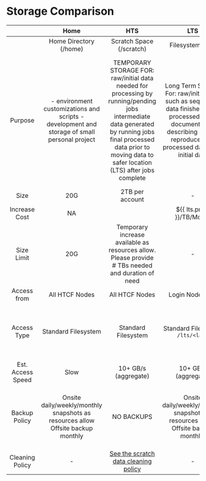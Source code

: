 # Storage Comparison
<style type="text/css">

.md-typeset table:not([class]) th:nth-child(2) {
  text-align: center;
  background-color: #4473c5;
}

.md-typeset table:not([class]) th:nth-child(3) {
  background-color: #70ad46;
}

.md-typeset table:not([class]) th:nth-child(4) {
  background-color: #ed7d31;
}

.md-typeset table:not([class]) th:nth-child(4), 
.md-typeset table:not([class]) th:nth-child(6)  {
  color: #ed7d31;
}

.md-typeset table:not([class]) th:nth-child(5) {
  background-color: #ed7d31;
}

.md-typeset table:not([class]) th:nth-child(6) {
  background-color: #ed7d31;
}

.md-typeset table:not([class]) th:nth-child(6) :text {
  visibility: hidden;
}

.md-typeset table:not([class]) thead th {
  font-size: 1rem;
}
.md-typeset table:not([class]) thead th,
.md-typeset table:not([class]) tbody tr:nth-child(1) td,
.md-typeset table:not([class]) td:nth-child(1) {
  font-weight: bold;
}

.md-typeset table:not([class]) td:nth-child(2) {
  background-color: #dae3f4;
}

.md-typeset table:not([class]) td:nth-child(3) {
  background-color: #e2f0d9;
}

.md-typeset table:not([class]) td:nth-child(4) {
  background-color: #f4b184;
}

.md-typeset table:not([class]) td:nth-child(5) {
  background-color: #f8cbac;
}

.md-typeset table:not([class]) td:nth-child(6) {
  background-color: #fbe5d7;
}

.md-typeset table:not([class]) tr:nth-child(1) td:nth-child(2) {
  background-color: #8fabda;
}

.md-typeset table:not([class]) tr:nth-child(1) td:nth-child(3) {
  background-color: #a8d18d;
}

table.storage thead tr.sub th.hts {
  background-color: #a8d18d;
}

table.storage thead tr.sub th.lts {
  background-color: #f4b184;
}

table.storage thead tr.sub th.ltos {
  background-color: #f7ccac;
}

table.storage thead tr.sub th.ref {
  background-color: #fbe5d7;
}

table.storage tbody td.lts {
  background-color: #f4b184;
}

.md-sidebar {
display: none;
}
.md-content {
max-width: 100%;
}

</style>


|  | Home | HTS | LTS | LTS | LTS |
|:-:|:-:|:-:|:-:|:-:|:-:|
|  | Home Directory (/home) | Scratch Space (/scratch) | Filesystem (/lts) | Object Store (LTOS) | Reference (/ref) |
| Purpose | - environment customizations and scripts  - development and storage of small personal project | TEMPORARY STORAGE FOR:    raw/initial data needed for processing by  running/pending jobs  intermediate data generated by running jobs  final processed data prior to moving data to  safer location (LTS) after jobs complete | Long Term Storage For:    raw/initial data such as sequencer data  finished (fully processed) data  documentation describing how to reproduce  fully processed data from initial data | Long Term Storage For:    raw/initial data such as sequencer data  finished (fully processed) data  documentation describing how to reproduce  fully processed data from initial data  | Long Term Storage For:    Software  tools needed by  jobs for the processing of  data  reference  data such as  reference genomes and  NCBI databases |
| Size | 20G | 2TB per account | - | - | - |
| Increase Cost | NA |  | ${{ lts.price }}/TB/Month | ${{ lts.price }}/TB/Month | ${{ ref.price }}/TB/Month |
| Size Limit | 20G | Temporary increase available as resources allow. Please provide # TBs needed and duration of need | - | - | - |
| Access from | All HTCF Nodes | All HTCF Nodes | Login Node Only | All HTCF Nodes | All HTCF Nodes |
| Access Type | Standard Filesystem | Standard Filesystem | Standard Filesystem <br> `/lts/<lab>` | HTTP interface  compatible with (but not  using) Amazon S3 API | Standard Filesystem <br> `/ref/<lab>/data` <br> `/ref/<lab>/software` |
| Est. Access Speed | Slow | 10+ GB/s (aggregate) | 10+ GB/s (aggregate) | 1+ GB/s (aggregate) | 10+ GB/s (aggregate) |
| Backup Policy | Onsite  daily/weekly/monthly  snapshots as resources  allow  Offsite backup monthly | NO BACKUPS | Onsite daily/weekly/monthly snapshots as resources allow.  Offsite backup monthly. | mirrored offsite. User customizable:  versioning of objects, schedule removal of old objects | NO BACKUPS |
| Cleaning Policy | - | [See the scratch data cleaning policy](../policies.md#scratch-data-cleaning) | - | - | - |

